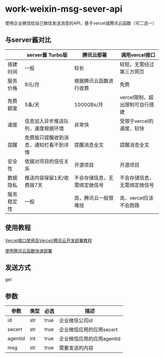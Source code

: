 # work-weixin-msg-sever-api

使用企业微信给自己微信发送消息的API，基于vercel或腾讯云函数（可二选一）

## 与server酱对比

|       | server酱 Turbo版      | 腾讯云部署          | 调用vercel接口         |
|-------|---------------------|----------------|--------------------|
| 搭建时间  | 一般                  | 较长             | 较短，无需经过第三方网页       |
| 服务价格  | 8元/月                | 根据腾讯云函数进行收费    | 免费                 |
| 免费额度  | 5条/天                | 1000GBs/月      | vercel限制，超出限制可自行搭建 |
| 速度    | 信息加入异步推送队列，速度根据环境   | 非常快            | 受限于vercel的速度，较快    |
| 提醒    | 免费版只提醒收到消息，通知栏看不到详情 | 提醒消息全文         | 提醒消息全文             |
| 安全性   | 依据对项目的信任关系          | 开源项目           | 开源项目               |
| 数据隐私  | 推送内容保留1天/收费版7天      | 不会存储信息，无需绑定微信号 | 不会存储信息，无需绑定微信号     |
| 服务稳定性 | 一般                  | 高，腾讯云一般很难挂     | 高，vercel应该不会跑路     |

## 使用教程

[Vercel接口使用及Vercel/腾讯云开发部署教程](https://blog.zhheo.com/p/1e9f35bc.html)

[使用腾讯云函数快速部署](https://iqiqiya.com/posts/50818ca6.html)

## 发送方式

get

## 参数

| 参数      | 类型  | 必选   | 描述               |
|---------|-----|------|------------------|
| id      | str | true | 企业微信公司id         |
| secert  | str | true | 企业微信应用的应用secert  |
| agentId | int | true | 企业微信应用的应用agentId |
| msg     | str | true | 需要发送的内容          |
